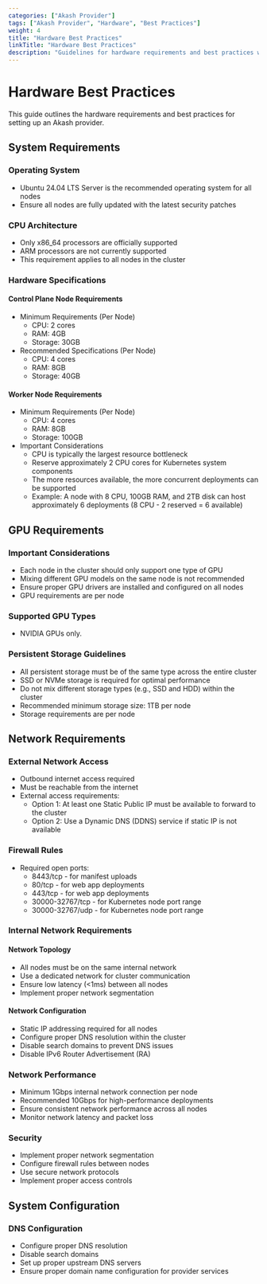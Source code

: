 ```yaml
---
categories: ["Akash Provider"]
tags: ["Akash Provider", "Hardware", "Best Practices"]
weight: 4
title: "Hardware Best Practices"
linkTitle: "Hardware Best Practices"
description: "Guidelines for hardware requirements and best practices when setting up an Akash provider"
--- 
```


# Hardware Best Practices

This guide outlines the hardware requirements and best practices for setting up an Akash provider.

## System Requirements

### Operating System
- Ubuntu 24.04 LTS Server is the recommended operating system for all nodes
- Ensure all nodes are fully updated with the latest security patches

### CPU Architecture
- Only x86_64 processors are officially supported
- ARM processors are not currently supported
- This requirement applies to all nodes in the cluster

### Hardware Specifications

#### Control Plane Node Requirements
- Minimum Requirements (Per Node)
  - CPU: 2 cores
  - RAM: 4GB
  - Storage: 30GB
- Recommended Specifications (Per Node)
  - CPU: 4 cores
  - RAM: 8GB
  - Storage: 40GB

#### Worker Node Requirements
- Minimum Requirements (Per Node)
  - CPU: 4 cores
  - RAM: 8GB
  - Storage: 100GB
- Important Considerations
  - CPU is typically the largest resource bottleneck
  - Reserve approximately 2 CPU cores for Kubernetes system components
  - The more resources available, the more concurrent deployments can be supported
  - Example: A node with 8 CPU, 100GB RAM, and 2TB disk can host approximately 6 deployments (8 CPU - 2 reserved = 6 available)

## GPU Requirements

### Important Considerations
- Each node in the cluster should only support one type of GPU
- Mixing different GPU models on the same node is not recommended
- Ensure proper GPU drivers are installed and configured on all nodes
- GPU requirements are per node

### Supported GPU Types
- NVIDIA GPUs only.

### Persistent Storage Guidelines
- All persistent storage must be of the same type across the entire cluster
- SSD or NVMe storage is required for optimal performance
- Do not mix different storage types (e.g., SSD and HDD) within the cluster
- Recommended minimum storage size: 1TB per node
- Storage requirements are per node

## Network Requirements

### External Network Access
- Outbound internet access required
- Must be reachable from the internet
- External access requirements:
  - Option 1: At least one Static Public IP must be available to forward to the cluster
  - Option 2: Use a Dynamic DNS (DDNS) service if static IP is not available

### Firewall Rules
- Required open ports:
  - 8443/tcp - for manifest uploads
  - 80/tcp - for web app deployments
  - 443/tcp - for web app deployments
  - 30000-32767/tcp - for Kubernetes node port range
  - 30000-32767/udp - for Kubernetes node port range

### Internal Network Requirements

#### Network Topology
- All nodes must be on the same internal network
- Use a dedicated network for cluster communication
- Ensure low latency (<1ms) between all nodes
- Implement proper network segmentation

#### Network Configuration
- Static IP addressing required for all nodes
- Configure proper DNS resolution within the cluster
- Disable search domains to prevent DNS issues
- Disable IPv6 Router Advertisement (RA)

### Network Performance
- Minimum 1Gbps internal network connection per node
- Recommended 10Gbps for high-performance deployments
- Ensure consistent network performance across all nodes
- Monitor network latency and packet loss

### Security
- Implement proper network segmentation
- Configure firewall rules between nodes
- Use secure network protocols
- Implement proper access controls

## System Configuration

### DNS Configuration
- Configure proper DNS resolution
- Disable search domains
- Set up proper upstream DNS servers
- Ensure proper domain name configuration for provider services
